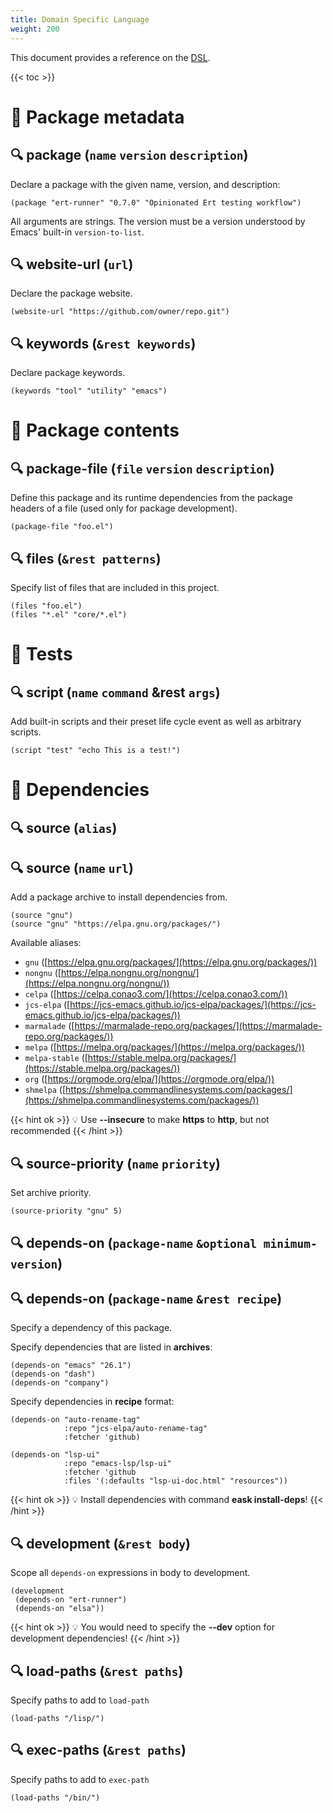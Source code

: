 ```yaml
---
title: Domain Specific Language
weight: 200
---
```


This document provides a reference on the [DSL](https://en.wikipedia.org/wiki/Domain-specific_language).

{{< toc >}}

# 🚩 Package metadata

## 🔍 **package** (`name` `version` `description`)

Declare a package with the given name, version, and description:

```elisp
(package "ert-runner" "0.7.0" "Opinionated Ert testing workflow")
```

All arguments are strings. The version must be a version understood by Emacs'
built-in `version-to-list`.

## 🔍 **website-url** (`url`)

Declare the package website.

```elisp
(website-url "https://github.com/owner/repo.git")
```

## 🔍 **keywords** (`&rest keywords`)

Declare package keywords.

```elisp
(keywords "tool" "utility" "emacs")
```

# 🚩 Package contents

## 🔍 **package-file** (`file` `version` `description`)

Define this package and its runtime dependencies from the package headers 
of a file (used only for package development).

```elisp
(package-file "foo.el")
```

## 🔍 **files** (`&rest patterns`)

Specify list of files that are included in this project.

```elisp
(files "foo.el")
(files "*.el" "core/*.el")
```

# 🚩 Tests

## 🔍 **script** (`name` `command` &rest `args`)

Add built-in scripts and their preset life cycle event as well as arbitrary
scripts.

```elisp
(script "test" "echo This is a test!")
```

# 🚩 Dependencies

## 🔍 **source** (`alias`)

## 🔍 **source** (`name` `url`)

Add a package archive to install dependencies from.

```elisp
(source "gnu")
(source "gnu" "https://elpa.gnu.org/packages/")
```

Available aliases:

* `gnu` ([https://elpa.gnu.org/packages/](https://elpa.gnu.org/packages/))
* `nongnu` ([https://elpa.nongnu.org/nongnu/](https://elpa.nongnu.org/nongnu/))
* `celpa` ([https://celpa.conao3.com/](https://celpa.conao3.com/))
* `jcs-elpa` ([https://jcs-emacs.github.io/jcs-elpa/packages/](https://jcs-emacs.github.io/jcs-elpa/packages/))
* `marmalade` ([https://marmalade-repo.org/packages/](https://marmalade-repo.org/packages/))
* `melpa` ([https://melpa.org/packages/](https://melpa.org/packages/))
* `melpa-stable` ([https://stable.melpa.org/packages/](https://stable.melpa.org/packages/))
* `org` ([https://orgmode.org/elpa/](https://orgmode.org/elpa/))
* `shmelpa` ([https://shmelpa.commandlinesystems.com/packages/](https://shmelpa.commandlinesystems.com/packages/))

{{< hint ok >}}
💡 Use **--insecure** to make **https** to **http**, but not recommended
{{< /hint >}}

## 🔍 **source-priority** (`name` `priority`)

Set archive priority.

```elisp
(source-priority "gnu" 5)
```

## 🔍 **depends-on** (`package-name` `&optional minimum-version`)

## 🔍 **depends-on** (`package-name` `&rest recipe`)

Specify a dependency of this package.

Specify dependencies that are listed in **archives**:

```elisp
(depends-on "emacs" "26.1")
(depends-on "dash")
(depends-on "company")
```

Specify dependencies in **recipe** format:

```elisp
(depends-on "auto-rename-tag" 
            :repo "jcs-elpa/auto-rename-tag" 
            :fetcher 'github)

(depends-on "lsp-ui" 
            :repo "emacs-lsp/lsp-ui"
            :fetcher 'github
            :files '(:defaults "lsp-ui-doc.html" "resources"))
```

{{< hint ok >}}
💡 Install dependencies with command **eask install-deps**!
{{< /hint >}}

## 🔍 **development** (`&rest body`)

Scope all `depends-on` expressions in body to development.

```elisp
(development
 (depends-on "ert-runner")
 (depends-on "elsa"))
```

{{< hint ok >}}
💡 You would need to specify the **--dev** option for development dependencies!
{{< /hint >}}

## 🔍 **load-paths** (`&rest paths`)

Specify paths to add to `load-path`

```elisp
(load-paths "/lisp/")
```

## 🔍 **exec-paths** (`&rest paths`)

Specify paths to add to `exec-path`

```elisp
(load-paths "/bin/")
```
